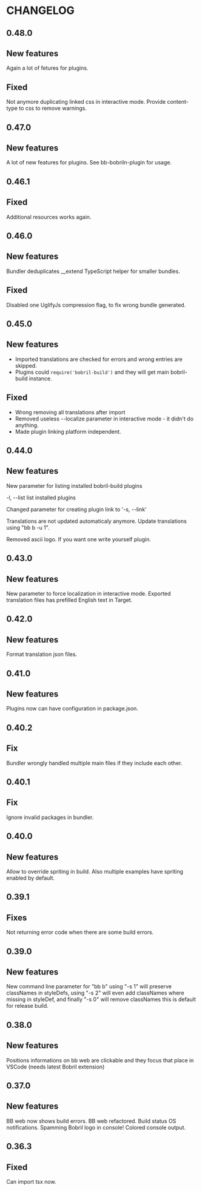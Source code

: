 CHANGELOG
===

0.48.0
--

New features
-

Again a lot of fetures for plugins.

Fixed
-

Not anymore duplicating linked css in interactive mode. Provide content-type to css to remove warnings.

0.47.0
--

New features
-

A lot of new features for plugins. See bb-bobriln-plugin for usage.

0.46.1
--

Fixed
-

Additional resources works again.

0.46.0
--

New features
-

Bundler deduplicates __extend TypeScript helper for smaller bundles.

Fixed
-

Disabled one UglifyJs compression flag, to fix wrong bundle generated.

0.45.0
--

New features
-

- Imported translations are checked for errors and wrong entries are skipped.
- Plugins could `require('bobril-build')` and they will get main bobril-build instance.


Fixed
-

- Wrong removing all translations after import
- Removed useless --localize parameter in interactive mode - it didn't do anything.
- Made plugin linking platform independent.

0.44.0
--

New features
-

New parameter for listing installed bobril-build plugins

  -l, --list    list installed plugins

Changed parameter for creating plugin link to '-s, --link'

Translations are not updated automaticaly anymore. Update translations using "bb b -u 1".

Removed ascii logo. If you want one write yourself plugin.

0.43.0
--

New features
-

New parameter to force localization in interactive mode.
Exported translation files has prefilled English text in Target.


0.42.0
--

New features
-

Format translation json files.

0.41.0
--

New features
-

Plugins now can have configuration in package.json.

0.40.2
--

Fix
-

Bundler wrongly handled multiple main files if they include each other.

0.40.1
--

Fix
-

Ignore invalid packages in bundler.

0.40.0
--

New features
-

Allow to override spriting in build. Also multiple examples have spriting enabled by default.


0.39.1
--

Fixes
-

Not returning error code when there are some build errors.

0.39.0
--

New features
-

New command line parameter for "bb b" using "-s 1" will preserve classNames in styleDefs, using "-s 2" will even add classNames where missing in styleDef, and finally "-s 0" will remove classNames this is default for release build.

0.38.0
--

New features
-

Positions informations on bb web are clickable and they focus that place in VSCode (needs latest Bobril extension)

0.37.0
--

New features
-

BB web now shows build errors. BB web refactored. Build status OS notifications. Spamming Bobril logo in console! Colored console output.

0.36.3
--

Fixed
-

Can import tsx now.
